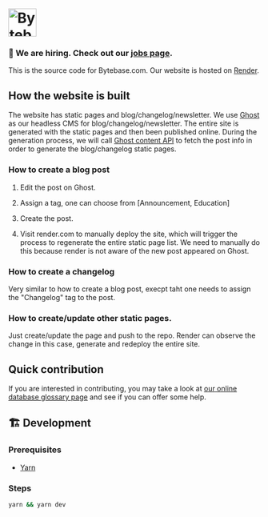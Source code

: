 # <a href="https://bytebase.com"><img alt="Bytebase" src="https://raw.githubusercontent.com/bytebase/bytebase/be87525c1228fe00cdcc3585859664bdd3167aca/frontend/src/assets/logo.svg" height="56px" /></a>

### 🧲 We are hiring. Check out our [jobs page](https://bytebase.com/jobs).

This is the source code for Bytebase.com. Our website is hosted on [Render](render.com).

## How the website is built

The website has static pages and blog/changelog/newsletter. We use [Ghost](https://bytebase.ghost.io/) as our headless CMS for blog/changelog/newsletter. The entire site is generated with the static pages and then been published online. During the generation process, we will call [Ghost content API](https://ghost.org/docs/content-api/) to fetch the post info in order to generate the blog/changelog static pages.

### How to create a blog post

1. Edit the post on Ghost.

2. Assign a tag, one can choose from [Announcement, Education]

3. Create the post.

4. Visit render.com to manually deploy the site, which will trigger the process to regenerate the entire static page list. We need to manually do this because render is not aware of the new post appeared on Ghost.

### How to create a changelog

Very similar to how to create a blog post, execpt taht one needs to assign the "Changelog" tag to the post.

### How to create/update other static pages.

Just create/update the page and push to the repo. Render can observe the change in this case, generate and redeploy the entire site.

## Quick contribution

If you are interested in contributing, you may take a look at [our online database glossary page](https://bytebase.com/database-glossary) and see if you can offer some help.

## 🏗 Development

### Prerequisites

- [Yarn](https://yarnpkg.com/getting-started/install)

### Steps

```bash
yarn && yarn dev
```
